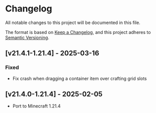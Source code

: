 # Changelog
All notable changes to this project will be documented in this file.

The format is based on [Keep a Changelog](https://keepachangelog.com/en/1.0.0/),
and this project adheres to [Semantic Versioning](https://semver.org/spec/v2.0.0.html).

## [v21.4.1-1.21.4] - 2025-03-16
### Fixed
- Fix crash when dragging a container item over crafting grid slots

## [v21.4.0-1.21.4] - 2025-02-05
- Port to Minecraft 1.21.4
